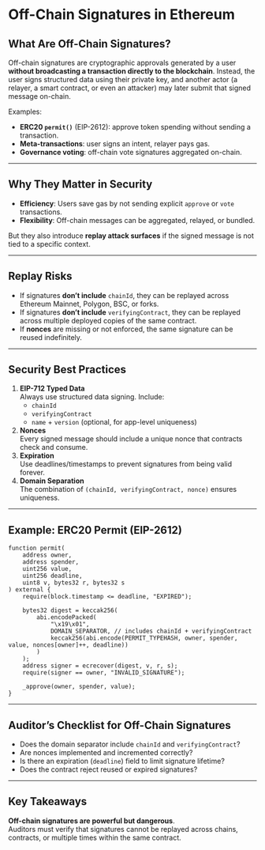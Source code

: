# Off-Chain Signatures in Ethereum
## What Are Off-Chain Signatures?
Off-chain signatures are cryptographic approvals generated by a user **without broadcasting a transaction directly to the blockchain**. Instead, the user signs structured data using their private key, and another actor (a relayer, a smart contract, or even an attacker) may later submit that signed message on-chain.

Examples:
- **ERC20 `permit()`** (EIP-2612): approve token spending without sending a transaction.
- **Meta-transactions**: user signs an intent, relayer pays gas.
- **Governance voting**: off-chain vote signatures aggregated on-chain.

---
## Why They Matter in Security
- **Efficiency**: Users save gas by not sending explicit `approve` or `vote` transactions.
- **Flexibility**: Off-chain messages can be aggregated, relayed, or bundled.

But they also introduce **replay attack surfaces** if the signed message is not tied to a specific context.

---
## Replay Risks
- If signatures **don’t include** `chainId`, they can be replayed across Ethereum Mainnet, Polygon, BSC, or forks.
- If signatures **don’t include** `verifyingContract`, they can be replayed across multiple deployed copies of the same contract.
- If **nonces** are missing or not enforced, the same signature can be reused indefinitely.

---
## Security Best Practices
1. **EIP-712 Typed Data**  
   Always use structured data signing. Include:
   - `chainId`
   - `verifyingContract`
   - `name` + `version` (optional, for app-level uniqueness)
2. **Nonces**  
   Every signed message should include a unique nonce that contracts check and consume.
3. **Expiration**  
   Use deadlines/timestamps to prevent signatures from being valid forever.
4. **Domain Separation**  
   The combination of `(chainId, verifyingContract, nonce)` ensures uniqueness.

---
## Example: ERC20 Permit (EIP-2612)

```solidity
function permit(
    address owner,
    address spender,
    uint256 value,
    uint256 deadline,
    uint8 v, bytes32 r, bytes32 s
) external {
    require(block.timestamp <= deadline, "EXPIRED");

    bytes32 digest = keccak256(
        abi.encodePacked(
            "\x19\x01",
            DOMAIN_SEPARATOR, // includes chainId + verifyingContract
            keccak256(abi.encode(PERMIT_TYPEHASH, owner, spender, value, nonces[owner]++, deadline))
        )
    );
    address signer = ecrecover(digest, v, r, s);
    require(signer == owner, "INVALID_SIGNATURE");

    _approve(owner, spender, value);
}
```
---
## Auditor’s Checklist for Off-Chain Signatures
- Does the domain separator include `chainId` and `verifyingContract`?
- Are nonces implemented and incremented correctly?
- Is there an expiration (`deadline`) field to limit signature lifetime?
- Does the contract reject reused or expired signatures?

---
## Key Takeaways
**Off-chain signatures are powerful but dangerous**.  
Auditors must verify that signatures cannot be replayed across chains, contracts, or multiple times within the same contract.
